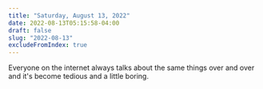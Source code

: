 ```yaml
---
title: "Saturday, August 13, 2022"
date: 2022-08-13T05:15:58-04:00
draft: false
slug: "2022-08-13"
excludeFromIndex: true
---
```


Everyone on the internet always talks about the same things over and over and it's become tedious and a little boring.